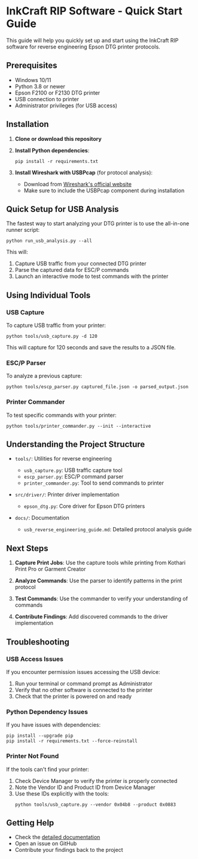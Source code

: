 # InkCraft RIP Software - Quick Start Guide

This guide will help you quickly set up and start using the InkCraft RIP software for reverse engineering Epson DTG printer protocols.

## Prerequisites

- Windows 10/11
- Python 3.8 or newer
- Epson F2100 or F2130 DTG printer
- USB connection to printer
- Administrator privileges (for USB access)

## Installation

1. **Clone or download this repository**

2. **Install Python dependencies**:
   ```
   pip install -r requirements.txt
   ```

3. **Install Wireshark with USBPcap** (for protocol analysis):
   - Download from [Wireshark's official website](https://www.wireshark.org/download.html)
   - Make sure to include the USBPcap component during installation

## Quick Setup for USB Analysis

The fastest way to start analyzing your DTG printer is to use the all-in-one runner script:

```
python run_usb_analysis.py --all
```

This will:
1. Capture USB traffic from your connected DTG printer
2. Parse the captured data for ESC/P commands
3. Launch an interactive mode to test commands with the printer

## Using Individual Tools

### USB Capture

To capture USB traffic from your printer:

```
python tools/usb_capture.py -d 120
```

This will capture for 120 seconds and save the results to a JSON file.

### ESC/P Parser

To analyze a previous capture:

```
python tools/escp_parser.py captured_file.json -o parsed_output.json
```

### Printer Commander

To test specific commands with your printer:

```
python tools/printer_commander.py --init --interactive
```

## Understanding the Project Structure

- `tools/`: Utilities for reverse engineering
  - `usb_capture.py`: USB traffic capture tool
  - `escp_parser.py`: ESC/P command parser
  - `printer_commander.py`: Tool to send commands to printer

- `src/driver/`: Printer driver implementation
  - `epson_dtg.py`: Core driver for Epson DTG printers

- `docs/`: Documentation
  - `usb_reverse_engineering_guide.md`: Detailed protocol analysis guide

## Next Steps

1. **Capture Print Jobs**: Use the capture tools while printing from Kothari Print Pro or Garment Creator

2. **Analyze Commands**: Use the parser to identify patterns in the print protocol

3. **Test Commands**: Use the commander to verify your understanding of commands

4. **Contribute Findings**: Add discovered commands to the driver implementation

## Troubleshooting

### USB Access Issues

If you encounter permission issues accessing the USB device:

1. Run your terminal or command prompt as Administrator
2. Verify that no other software is connected to the printer
3. Check that the printer is powered on and ready

### Python Dependency Issues

If you have issues with dependencies:

```
pip install --upgrade pip
pip install -r requirements.txt --force-reinstall
```

### Printer Not Found

If the tools can't find your printer:

1. Check Device Manager to verify the printer is properly connected
2. Note the Vendor ID and Product ID from Device Manager
3. Use these IDs explicitly with the tools:
   ```
   python tools/usb_capture.py --vendor 0x04b8 --product 0x0883
   ```

## Getting Help

- Check the [detailed documentation](docs/usb_reverse_engineering_guide.md)
- Open an issue on GitHub
- Contribute your findings back to the project 